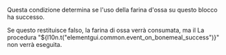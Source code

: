 Questa condizione determina se l'uso della farina d'ossa su questo blocco ha successo.

Se questo restituisce falso, la farina di ossa verrà consumata, ma il La procedura "${l10n.t("elementgui.common.event_on_bonemeal_success")}" non verrà eseguita.